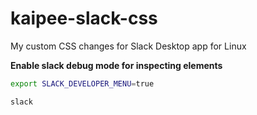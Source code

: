 # kaipee-slack-css
My custom CSS changes for Slack Desktop app for Linux

**Enable slack debug mode for inspecting elements**

```sh
export SLACK_DEVELOPER_MENU=true

slack
```
